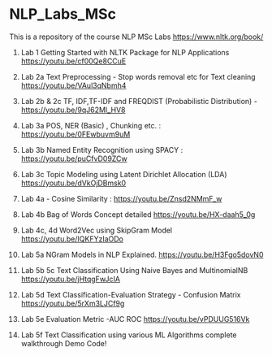 # NLP_Labs_MSc
This is a repository of the course NLP MSc Labs
https://www.nltk.org/book/

1. Lab 1 Getting Started with NLTK Package for NLP Applications
   https://youtu.be/cf00Qe8CCuE

2. Lab 2a Text Preprocessing - Stop words removal etc for Text cleaning
   https://youtu.be/VAul3qNbmh4
   
4. Lab 2b & 2c TF, IDF,TF-IDF and FREQDIST (Probabilistic Distribution) -
   https://youtu.be/9qJ62MI_HV8

5. Lab 3a POS, NER (Basic) , Chunking etc. :
   https://youtu.be/0FEwbuvm9uM

6. Lab 3b Named Entity Recognition using SPACY :
   https://youtu.be/puCfvD09ZCw

7. Lab 3c Topic Modeling using Latent Dirichlet Allocation (LDA)
   https://youtu.be/dVkOjDBmsk0

8. Lab 4a - Cosine Similarity :
   https://youtu.be/Znsd2NMmF_w

9. Lab 4b Bag of Words Concept detailed
    https://youtu.be/HX-daah5_0g

10. Lab 4c, 4d Word2Vec using SkipGram Model
    https://youtu.be/IQKFYzIaODo
    
11. Lab 5a NGram Models in NLP Explained.
    https://youtu.be/H3Fgo5dovN0

12. Lab 5b 5c Text Classification Using Naive Bayes and MultinomialNB
    https://youtu.be/jHtqgFwJcIA
    
13. Lab 5d  Text Classification-Evaluation Strategy - Confusion Matrix
    https://youtu.be/5rXm3LJCf9g
    
14. Lab 5e Evaluation Metric -AUC ROC
    https://youtu.be/vPDUUG516Vk
    
16. Lab 5f Text Classification using various ML Algorithms complete walkthrough Demo Code!

    
